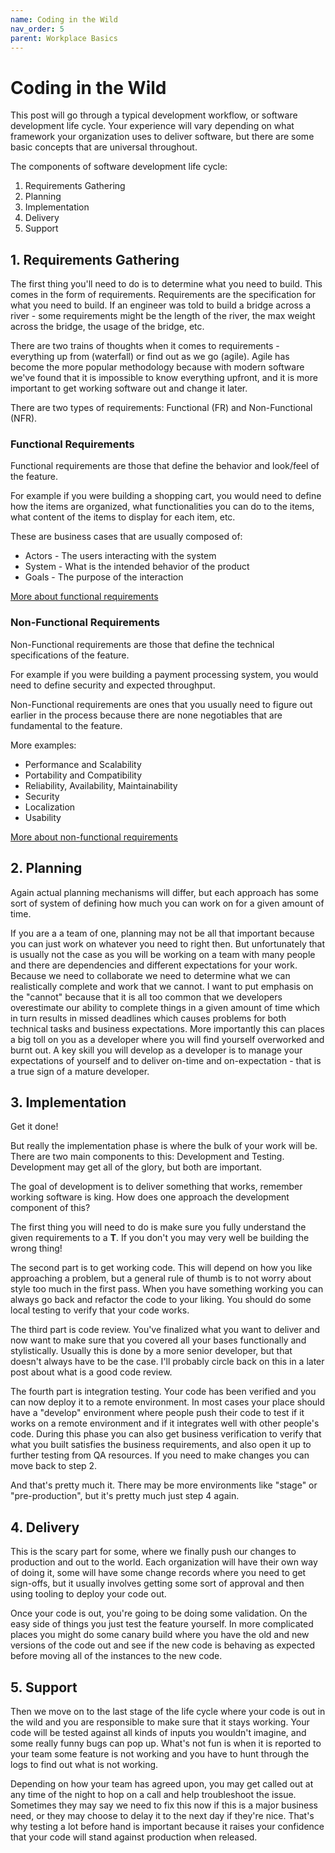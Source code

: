 ```yaml
---
name: Coding in the Wild
nav_order: 5
parent: Workplace Basics
---
```


# Coding in the Wild

This post will go through a typical development workflow, or software development life cycle. Your experience will vary depending on what framework your organization uses to deliver software, but there are some basic concepts that are universal throughout.

The components of software development life cycle:

1. Requirements Gathering
2. Planning
3. Implementation
4. Delivery
5. Support

## 1. Requirements Gathering

The first thing you'll need to do is to determine what you need to build. This comes in the form of requirements. Requirements are the specification for what you need to build. If an engineer was told to build a bridge across a river - some requirements might be the length of the river, the max weight across the bridge, the usage of the bridge, etc.

There are two trains of thoughts when it comes to requirements - everything up from (waterfall) or find out as we go (agile). Agile has become the more popular methodology because with modern software we've found that it is impossible to know everything upfront, and it is more important to get working software out and change it later.

There are two types of requirements: Functional (FR) and Non-Functional (NFR).

### Functional Requirements

Functional requirements are those that define the behavior and look/feel of the feature.

For example if you were building a shopping cart, you would need to define how the items are organized, what functionalities you can do to the items, what content of the items to display for each item, etc. 

These are business cases that are usually composed of:
* Actors - The users interacting with the system
* System - What is the intended behavior of the product
* Goals - The purpose of the interaction

[More about functional requirements](https://www.altexsoft.com/blog/business/functional-and-non-functional-requirements-specification-and-types/)

### Non-Functional Requirements

Non-Functional requirements are those that define the technical specifications of the feature.

For example if you were building a payment processing system, you would need to define security and expected throughput.

Non-Functional requirements are ones that you usually need to figure out earlier in the process because there are none negotiables that are fundamental to the feature.

More examples:

* Performance and Scalability
* Portability and Compatibility
* Reliability, Availability, Maintainability
* Security
* Localization
* Usability

[More about non-functional requirements](https://www.altexsoft.com/blog/non-functional-requirements/)

## 2. Planning

Again actual planning mechanisms will differ, but each approach has some sort of system of defining how much you can work on for a given amount of time.

If you are a a team of one, planning may not be all that important because you can just work on whatever you need to right then. But unfortunately that is usually not the case as you will be working on a team with many people and there are dependencies and different expectations for your work. Because we need to collaborate we need to determine what we can realistically complete and work that we cannot. I want to put emphasis on the "cannot" because that it is all too common that we developers overestimate our ability to complete things in a given amount of time which in turn results in missed deadlines which causes problems for both technical tasks and business expectations. More importantly this can places a big toll on you as a developer where you will find yourself overworked and burnt out. A key skill you will develop as a developer is to manage your expectations of yourself and to deliver on-time and on-expectation - that is a true sign of a mature developer.

## 3. Implementation

Get it done!

But really the implementation phase is where the bulk of your work will be. There are two main components to this: Development and Testing. Development may get all of the glory, but both are important.

The goal of development is to deliver something that works, remember working software is king. How does one approach the development component of this?

The first thing you will need to do is make sure you fully understand the given requirements to a __T__. If you don't you may very well be building the wrong thing!

The second part is to get working code. This will depend on how you like approaching a problem, but a general rule of thumb is to not worry about style too much in the first pass. When you have something working you can always go back and refactor the code to your liking. You should do some local testing to verify that your code works.

The third part is code review. You've finalized what you want to deliver and now want to make sure that you covered all your bases functionally and stylistically. Usually this is done by a more senior developer, but that doesn't always have to be the case. I'll probably circle back on this in a later post about what is a good code review.

The fourth part is integration testing. Your code has been verified and you can now deploy it to a remote environment. In most cases your place should have a "develop" environment where people push their code to test if it works on a remote environment and if it integrates well with other people's code. During this phase you can also get business verification to verify that what you built satisfies the business requirements, and also open it up to further testing from QA resources. If you need to make changes you can move back to step 2.

And that's pretty much it. There may be more environments like "stage" or "pre-production", but it's pretty much just step 4 again.

## 4. Delivery

This is the scary part for some, where we finally push our changes to production and out to the world. Each organization will have their own way of doing it, some will have some change records where you need to get sign-offs, but it usually involves getting some sort of approval and then using tooling to deploy your code out.

Once your code is out, you're going to be doing some validation. On the easy side of things you just test the feature yourself. In more complicated places you might do some canary build where you have the old and new versions of the code out and see if the new code is behaving as expected before moving all of the instances to the new code.

## 5. Support

Then we move on to the last stage of the life cycle where your code is out in the wild and you are responsible to make sure that it stays working. Your code will be tested against all kinds of inputs you wouldn't imagine, and some really funny bugs can pop up. What's not fun is when it is reported to your team some feature is not working and you have to hunt through the logs to find out what is not working.

Depending on how your team has agreed upon, you may get called out at any time of the night to hop on a call and help troubleshoot the issue. Sometimes they may say we need to fix this now if this is a major business need, or they may choose to delay it to the next day if they're nice. That's why testing a lot before hand is important because it raises your confidence that your code will stand against production when released.
